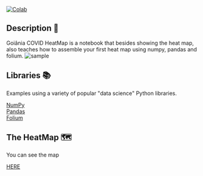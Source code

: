 
[![Colab](https://colab.research.google.com/assets/colab-badge.svg)](https://colab.research.google.com/drive/10UWT7rObHVnf6SBQd1ot4HJqZoWWKO2f#forceEdit=true&sandboxMode=true)

## Description :newspaper:

Goiânia COVID HeatMap is a notebook that besides showing the heat map, also teaches how to assemble your first heat map using numpy, pandas and folium.
![sample](https://imgur.com/ACkg6Om.png)

## Libraries :books:

Examples using a variety of popular "data science" Python libraries.

<a href="http://nbviewer.ipython.org/github/jdwittenauer/ipython-notebooks/blob/master/notebooks/libraries/NumPy.ipynb">NumPy</a><br/>
<a href="http://nbviewer.ipython.org/github/jdwittenauer/ipython-notebooks/blob/master/notebooks/libraries/Pandas.ipynb">Pandas</a><br/>
<a href="https://python-visualization.github.io/folium/">Folium</a><br/>

## The HeatMap :world_map:

You can see the map <p><a href="https://solenya1.github.io/CovidGoianiaHeatMap/">HERE</a></p>
